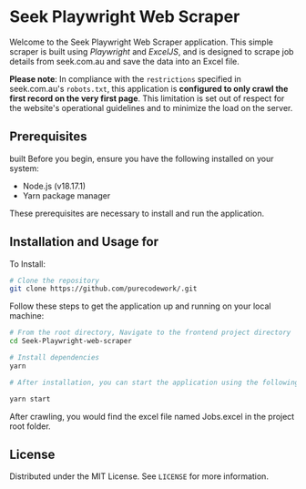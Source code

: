 # Seek Playwright Web Scraper

Welcome to the Seek Playwright Web Scraper application. This simple scraper is built using _Playwright_ and _ExcelJS_, and is designed to scrape job details from seek.com.au and save the data into an Excel file.

<b>Please note</b>: In compliance with the `restrictions` specified in seek.com.au's `robots.txt`, this application is <b>configured to only crawl the first record on the very first page</b>. This limitation is set out of respect for the website's operational guidelines and to minimize the load on the server.

## Prerequisites

built
Before you begin, ensure you have the following installed on your system:

- Node.js (v18.17.1)
- Yarn package manager

These prerequisites are necessary to install and run the application.

## Installation and Usage for

To Install:

```bash
# Clone the repository
git clone https://github.com/purecodework/.git
```

Follow these steps to get the application up and running on your local machine:

```bash
# From the root directory, Navigate to the frontend project directory
cd Seek-Playwright-web-scraper

# Install dependencies
yarn

# After installation, you can start the application using the following command:

yarn start
```

After crawling, you would find the excel file named Jobs.excel in the project root folder.

## License

Distributed under the MIT License. See `LICENSE` for more information.

